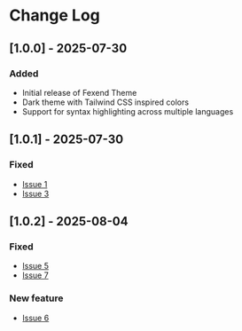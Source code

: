 # Change Log

## [1.0.0] - 2025-07-30

### Added

- Initial release of Fexend Theme
- Dark theme with Tailwind CSS inspired colors
- Support for syntax highlighting across multiple languages

## [1.0.1] - 2025-07-30

### Fixed

- [Issue 1](https://github.com/fexend/fexend-theme/issues/1)
- [Issue 3](https://github.com/fexend/fexend-theme/issues/3)

## [1.0.2] - 2025-08-04

### Fixed

- [Issue 5](https://github.com/fexend/fexend-theme/issues/5)
- [Issue 7](https://github.com/fexend/fexend-theme/issues/7)

### New feature

- [Issue 6](https://github.com/fexend/fexend-theme/issues/6)
